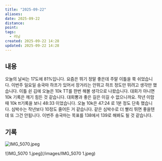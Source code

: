 ```yaml
---
title: "2025-09-22"
aliases:
date: 2025-09-22
distance:
point:
tags:
  - 러닝
created: 2025-09-22 14:28
updated: 2025-09-22 14:28
---
```


## 내용
오늘의 날씨는 17도에 81%입니다. 
요즘은 뛰기 정말 좋은데 주말 이틀을 쭉 쉬었습니다. 이번주 일요일 송국마 하프가 있어서 장거리는 안뛰고 하프 정도만 뛰려고 생각만 했습니다.
이틀 쉰 김에 오늘은 10k TT를 한번 해볼 생각으로 나왔습니다. 대회가 아니면 10k 기록은 깨기 힘든 것 같습니다. 대회뽕과 좋은 길은 이길 수 없으니까요.
작년 이맘 때 10k tt기록을 보니 48:33 이었습니다. 오늘 10k은 47:24 로 1분 정도 단축 했습니다. 심박수는 작년보다 10정도 줄어든 거 같습니다. 같은 심박수로 더 빨리 뛰면 좋을텐데 또 그건 안됩니다.
이번주 송국마는 목표를 138에서 139로 해봐도 될 것 같습니다.

## 기록
![IMG_5070.jpeg](/images/IMG_5070.jpeg)

![IMG_5070 1.jpeg](/images/IMG_5070 1.jpeg)
